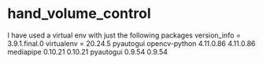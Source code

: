 # hand_volume_control
I have used a virtual env with just the following packages
version_info = 3.9.1.final.0
virtualenv = 20.24.5
pyautogui
opencv-python	4.11.0.86	4.11.0.86
mediapipe	0.10.21	0.10.21
pyautogui	0.9.54	0.9.54